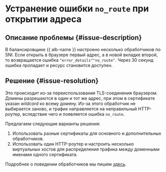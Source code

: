 # Устранение ошибки `no_route` при открытии адреса


## Описание проблемы {#issue-description}

В балансировщике {{ alb-name }} настроено несколько обработчиков по SNI. Если открыть в браузере первый адрес, а в новой вкладке второй, то возвращается ошибка `"error_details""no_route"`. Через 30 секунд ошибка пропадает и ресурс становится доступен. 

## Решение {#issue-resolution}

Это происходит из-за переиспользования TLS-соединения браузером. Домены разрешаются в один и тот же адрес, при этом в сертификате указан *wildcard* ко всему домену. Из-за этого обработчик не выбирается заново, и трафик направляется на неправильный HTTP-роутер, вследствие чего и появляется ошибка `no_route`.

Предлагаем следующие варианты решения:

1. Использовать разные сертификаты для основного и дополнительных обработчиков.
1. Использовать один HTTP-роутер и настроить несколько виртуальных хостов для распределения трафика между доменными именами одного сертификата.

Подробнее о поведении обработчиков мы пишем [здесь](../../../application-load-balancer/concepts/application-load-balancer.md#listener).
